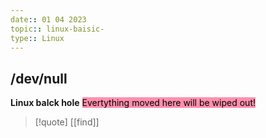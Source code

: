 ```yaml
---
date:: 01 04 2023
topic:: linux-baisic-
type:: Linux
---
```

## /dev/null
**Linux balck hole** 
<mark style="background: #FF5582A6;">Evertything moved here will be wiped out!</mark>

>[!quote] [[find]]